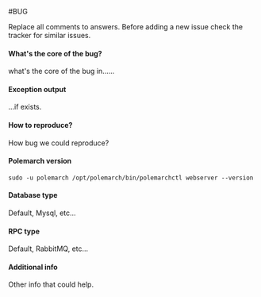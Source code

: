 #BUG

Replace all comments to answers.
Before adding a new issue check the tracker for similar issues.

#### What's the core of the bug?
what's the core of the bug in......

#### Exception output
...if exists.

#### How to reproduce?
How bug we could reproduce?

#### Polemarch version
`sudo -u polemarch /opt/polemarch/bin/polemarchctl webserver --version`

#### Database type
Default, Mysql, etc...

#### RPC type
Default, RabbitMQ, etc...

#### Additional info
Other info that could help.
